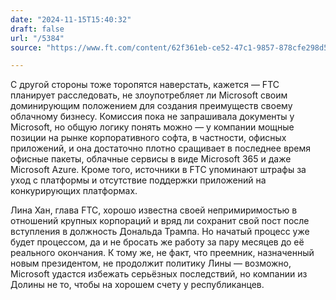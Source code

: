 ```yaml
---
date: "2024-11-15T15:40:32"
draft: false
url: "/5384"
source: "https://www.ft.com/content/62f361eb-ce52-47c1-9857-878cfe298d54"

---
```


С другой стороны тоже торопятся наверстать, кажется — FTC планирует расследовать, не злоупотребляет ли Microsoft своим доминирующим положением для создания преимуществ своему облачному бизнесу. Комиссия пока не запрашивала документы у Microsoft, но общую логику понять можно — у компании мощные позиции на рынке корпоративного софта, в частности, офисных приложений, и она достаточно плотно сращивает в последнее время офисные пакеты, облачные сервисы в виде Microsoft 365 и даже Microsoft Azure. Кроме того, источники в FTC упоминают штрафы за уход с платформы и отсутствие поддержки приложений на конкурирующих платформах.

Лина Хан, глава FTC, хорошо известна своей непримиримостью в отношений крупных корпораций и вряд ли сохранит свой пост после вступления в должность Дональда Трампа. Но начатый процесс уже будет процессом, да и не бросать же работу за пару месяцев до её реального окончания. К тому же, не факт, что преемник, назначенный новым президентом, не продолжит политику Лины — возможно, Microsoft удастся избежать серьёзных последствий, но компании из Долины не то, чтобы на хорошем счету у республиканцев.
